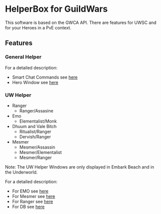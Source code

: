 # HelperBox for GuildWars

This software is based on the GWCA API.
There are features for UWSC and for your Heroes in a PvE context.

## Features

### General Helper

For a detailed description:

- Smart Chat Commands see [here](./General/ChatCommands.md)
- Hero Window see [here](./General/HeroWindow.md)

### UW Helper

- Ranger
  - Ranger/Assasine
- Emo
  - Elementalist/Monk
- Dhuum and Vale Bitch
  - Ritualist/Ranger
  - Dervish/Ranger
- Mesmer
  - Mesmer/Assassin
  - Mesmer/Elementalist
  - Mesmer/Ranger

Note: The UW Helper Windows are only displayed in Embark Beach and in the Underworld.

For a detailed description:

- For EMO see [here](./Uw/Emo.md)
- For Mesmer see [here](./Uw/Mesmer.md)
- For Ranger see [here](./Uw/Ranger.md)
- For DB see [here](./Uw/Db.md)
